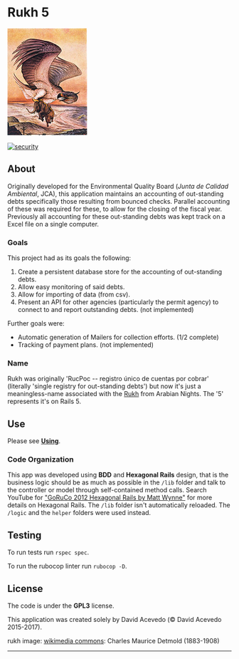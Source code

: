 Rukh 5
======

![Rukh](app/assets/images/179px-Edward_Julius_Detmold49.jpg)

[![security](https://hakiri.io/github/rebelwarrior/rukh5/master.svg)](https://hakiri.io/github/rebelwarrior/rukh5/master)

## About
Originally developed for the Environmental Quality Board (_Junta de Calidad Ambiental_, JCA), this application maintains an accounting of out-standing debts specifically those resulting from bounced checks. Parallel accounting of these was required for these, to allow for the closing of the fiscal year. Previously all accounting for these out-standing debts was kept track on a Excel file on a single computer. 

### Goals
This project had as its goals the following:

1. Create a persistent database store for the accounting of out-standing debts.
2. Allow easy monitoring of said debts.
3. Allow for importing of data (from csv).
4. Present an API for other agencies (particularly the permit agency) to connect to and report outstanding debts. (not implemented)

Further goals were:
- Automatic generation of Mailers for collection efforts. (1/2 complete)
- Tracking of payment plans. (not implemented)

### Name
Rukh was originally 'RucPoc -- registro único de cuentas por cobrar' (literally 'single registry for out-standing debts') but now it's just a meaningless-name associated with the [Rukh](http://en.wikipedia.org/wiki/Roc_(mythology)) from Arabian Nights. The '5' represents it's on Rails 5. 


## Use
Please see [__Using__](app/views/static_pages/_using.en.md).

### Code Organization
This app was developed using **BDD** and **Hexagonal Rails** design, that is the business logic should be as much as possible in the `/lib` folder and talk to the controller or model through self-contained method calls. Search YouTube for ["GoRuCo 2012 Hexagonal Rails by Matt Wynne"](https://youtu.be/CGN4RFkhH2M) for more details on Hexagonal Rails.
The `/lib` folder isn't automatically reloaded. The `/logic` and the `helper` folders were used instead. 

## Testing
To run tests run `rspec spec`.

To run the rubocop linter run `rubocop -D`.

## License 
The code is under the __GPL3__ license. 

This application was created solely by David Acevedo (© David Acevedo 2015-2017).  

rukh image: [wikimedia commons](http://en.wikipedia.org/wiki/File:Edward_Julius_Detmold49.jpg): Charles Maurice Detmold (1883-1908)

---
